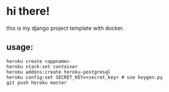 # hi there!

this is my django project template with docker.

## usage:

    heroku create <appname>
    heroku stack:set container
    heroku addons:create heroku-postgresql
    heroku config:set SECRET_KEY=<secret_key> # use keygen.py
    git push heroku master
